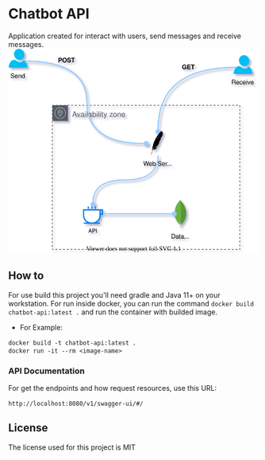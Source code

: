 # Chatbot API
Application created for interact with users, send messages and receive messages.
![Architecture Design](doc/Chatbot.svg)

## How to
For use build this project you'll need gradle and Java 11+ on your workstation. For run inside docker, you can run the command `docker build chatbot-api:latest .` and run the container with builded image.
- For Example:
```
docker build -t chatbot-api:latest .
docker run -it --rm <image-name>
```

### API Documentation
For get the endpoints and how request resources, use this URL:
```
http://localhost:8080/v1/swagger-ui/#/
```

## License
The license used for this project is MIT

